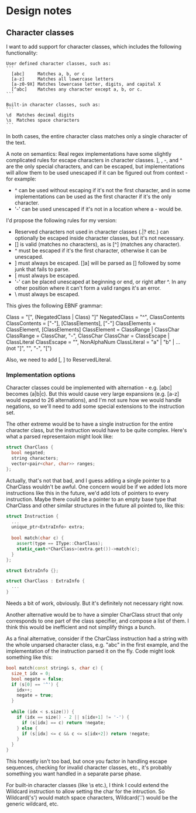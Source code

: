 # Design notes

## Character classes

I want to add support for character classes, which includes the following functionality:

    User defined character classes, such as:
    ```
      [abc]     Matches a, b, or c
      [a-z]     Matches all lowercase letters
      [a-z0-9X] Matches lowercase letter, digits, and capital X
      [^abc]    Matches any character except a, b, or c.
    ```

    Built-in character classes, such as:
    ```
    \d  Matches decimal digits
    \s  Matches space characters
    ```

In both cases, the entire character class matches only a single character of the text.

A note on semantics: Real regex implementations have some slightly complicated rules 
for escape characters in character classes. ], \, -, and ^ are the only special 
characters, and can be escaped, but implementations will allow them to be used unescaped
if it can be figured out from context - for example:

* ^ can be used without escaping if it's not the first character, and in some 
  implementations can be used as the first character if it's the only character.
* '-' can be used unescaped if it's not in a location where a - would be.

I'd propose the following rules for my version:

* Reserved characters not used in character classes (.|? etc.) can optionally be 
  escaped inside character classes, but it's not necessary.
* [] is valid (matches no characters), as is [^] (matches any character).
* ^ must be escaped if it's the first character, otherwise it can be unescaped.
* ] must always be escaped. []a] will be parsed as [] followed by some junk that
  fails to parse.
* [ must always be escaped.
* '-' can be placed unescaped at beginning or end, or right after ^. In any other 
  position where it can't form a valid ranges it's an error.
* \ must always be escaped.

This gives the following EBNF grammar:

Class                = "[", (NegatedClass | Class) "]"
NegatedClass         = "^", ClassContents
ClassContents        = ["-"], [ClassElements], ["-"]
ClassElements        = ClassElement, [ClassElements]
ClassElement         = ClassRange | ClassChar
ClassRange           = ClassChar, "-", ClassChar
ClassChar            = ClassEscape | ClassLiteral
ClassEscape          = "\", NonAlphaNum
ClassLiteral         = "a" | "b" | ... (not "]", "\", "-", "[")

Also, we need to add [, ] to ReservedLiteral.

### Implementation options

Character classes could be implemented with alternation - e.g. [abc] becomes
(a|b|c). But this would cause very large expansions (e.g. [a-z] would expand to 26
alternations), and I'm not sure how we would handle negations, so we'll need to add
some special extensions to the instruction set.

The other extreme would be to have a single instruction for the entire character class,
but the instruction would have to be quite complex. Here's what a parsed representaion
might look like:

```c++
struct CharClass {
  bool negated;
  string characters;
  vector<pair<char, char>> ranges;
};
```

Actually, that's not that bad, and I guess adding a single pointer to a CharClass 
wouldn't be awful. One concern would be if we added lots more instructions like this in
the future, we'd add lots of pointers to every instruction. Maybe there could be a
pointer to an empty base type that CharClass and other similar structures in the future
all pointed to, like this:

```c++
struct Instruction {
  ...
  unique_ptr<ExtraInfo> extra;
  
  bool match(char c) {
    assert(type == IType::CharClass);
    static_cast<*CharClass>(extra.get())->match(c);
  }
};

struct ExtraInfo {};

struct CharClass : ExtraInfo {
  ...
}
```

Needs a bit of work, obviously. But it's definitely not necessary right now.

Another alternative would be to have a simpler CharClass struct that only 
corresponds to one part of the class specifier, and compose a list of them. I think 
this would be inefficient and not simplify things a bunch.

As a final alternative, consider if the CharClass instruction had a string with the 
whole unparsed character class, e.g. "abc" in the first example, and the 
implementation of the instruction parsed it on the fly. Code might look something 
like this:

```c++
bool match(const string& s, char c) {
  size_t idx = 0;
  bool negate = false;
  if (s[0] == '^') {
    idx++;
    negate = true;
  }
  
  while (idx < s.size()) {
    if (idx == size() - 2 || s[idx+1] != '-') {
      if (s[idx] == c) return !negate;
    } else {
      if (s[idx] <= c && c <= s[idx+2]) return !negate;
    }
  }
}
```

This honestly isn't too bad, but once you factor in handling escape sequences, checking
for invalid character classes, etc., it's probably something you want handled in a 
separate parse phase.

For built-in character classes (like \s etc.), I think I could extend the Wildcard
instruction to allow setting the char for the intruction. So Wildcard('s') would 
match space characters, Wildcard('.') would be the generic wildcard, etc.
